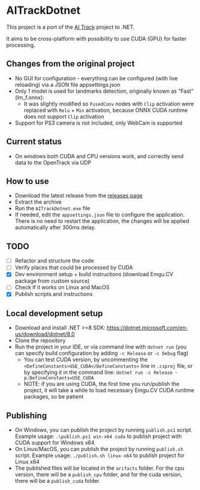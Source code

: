 # AITrackDotnet

This project is a port of the [AI Track](https://github.com/AIRLegend/aitrack) project to .NET.

It aims to be cross-platform with possibility to use CUDA (GPU) for faster processing.

## Changes from the original project

- No GUI for configuration - everything can be configured (with live reloading) via a JSON file appsettings.json
- Only 1 model is used for landmarks detection, originally known as "Fast" (lm_f.onnx):
  - It was slightly modified so `FusedConv` nodes with `Clip` activation were replaced with `Relu` + `Min` activation, because ONNX CUDA runtime does not support `Clip` activation
- Support for PS3 camera is not included, only WebCam is supported

## Current status

- On windows both CUDA and CPU versions work, and correctly send data to the OpenTrack via UDP

## How to use
- Download the latest release from the [releases page](https://github.com/KeterSCP/aitrack_dotnet/releases)
- Extract the archive
- Run the `AITrackDotnet.exe` file
- If needed, edit the `appsettings.json` file to configure the application. There is no need to restart the application, the changes will be applied automatically after 300ms delay.

## TODO

- [ ] Refactor and structure the code
- [ ] Verify places that could be processed by CUDA
- [x] Dev environment setup + build instructions (download Emgu.CV package from custom source)
- [ ] Check if it works on Linux and MacOS
- [x] Publish scripts and instructions

## Local development setup

* Download and install .NET >=8 SDK: https://dotnet.microsoft.com/en-us/download/dotnet/8.0
* Clone the repository
* Run the project in your IDE, or via command line with `dotnet run` (you can specify build configuration by adding `-c Release` or `-c Debug` flag)
  * You can test CUDA version, by uncommenting the `<DefineConstants>USE_CUDA</DefineConstants>` line in `.csproj` file, or by specifying it in the command line: `dotnet run -c Release -p:DefineConstants=USE_CUDA`
  * NOTE: if you are using CUDA, the first time you run/publish the project, it will take a while to load necessary Emgu.CV CUDA runtime packages, so be patient

## Publishing

* On Windows, you can publish the project by running `publish.ps1` script. Example usage: `.\publish.ps1 win-x64 cuda` to publish project with CUDA support for Windows x64
* On Linux/MacOS, you can publish the project by running `publish.sh` script. Example usage: `./publish.sh linux-x64` to publish project for Linux x64
* The published files will be located in the `arifacts` folder. For the cpu version, there will be a `publish_cpu` folder, and for the cuda version, there will be a `publish_cuda` folder